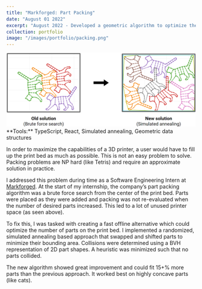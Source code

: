 ```yaml
---
title: "Markforged: Part Packing"
date: "August 01 2022"
excerpt: "August 2022 - Developed a geometric algorithm to optimize the packing space on 3D printing build plate. Using simulated annealing approach, could fit 15+% more parts than previous method."
collection: portfolio
image: "/images/portfolio/packing.png"
---
```


<img src="/images/portfolio/packing_improvement.png" width="720"/>

<br>
**Tools:** TypeScript, React, Simulated annealing, Geometric data structures

In order to maximize the capabilities of a 3D printer, a user would have to fill up the print bed as much as possible. This is not an easy problem to solve. Packing problems are NP hard (like Tetris) and require an approximate solution in practice.

I addressed this problem during time as a Software Engineering Intern at [Markforged](https://markforged.com/). At the start of my internship, the company’s part packing algorithm was a brute force search from the center of the print bed. Parts were placed as they were added and packing was not re-evaluated when the number of desired parts increased. This led to a lot of unused printer space (as seen above).

To fix this, I was tasked with creating a fast offline alternative which could optimize the number of parts on the print bed. I implemented a randomized, simulated annealing based approach that swapped and shifted parts to minimize their bounding area. Collisions were determined using a BVH representation of 2D part shapes. A heuristic was minimized such that no parts collided.

The new algorithm showed great improvement and could fit 15+% more parts than the previous approach. It worked best on highly concave parts (like cats).